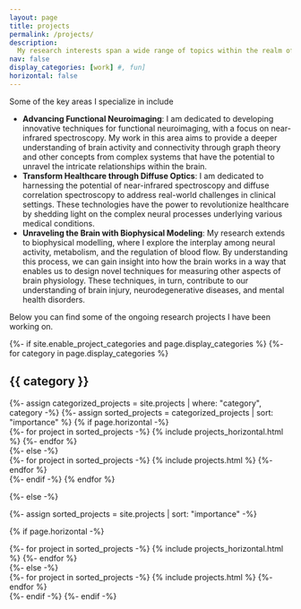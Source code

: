 ```yaml
---
layout: page
title: projects
permalink: /projects/
description: 
  My research interests span a wide range of topics within the realm of computational neuroscience and biomedical imaging. 
nav: false
display_categories: [work] #, fun]
horizontal: false
---
```


Some of the key areas I specialize in include
  <ul>
    <li><strong>Advancing Functional Neuroimaging</strong>: I am dedicated to developing innovative techniques for functional neuroimaging, with a focus on near-infrared spectroscopy. My work in this area aims to provide a deeper understanding of brain activity and connectivity through graph theory and other concepts from complex systems that have the potential to unravel the intricate relationships within the brain. </li>
    <li><strong>Transform Healthcare through Diffuse Optics</strong>: I am dedicated to harnessing the potential of near-infrared spectroscopy and diffuse correlation spectroscopy to address real-world challenges in clinical settings. These technologies have the power to revolutionize healthcare by shedding light on the complex neural processes underlying various medical conditions.</li>
    <li><strong>Unraveling the Brain with Biophysical Modeling</strong>: My research extends to biophysical modelling, where I explore the interplay among neural activity, metabolism, and the regulation of blood flow. By understanding this process, we can gain insight into how the brain works in a way that enables us to design novel techniques for measuring other aspects of brain physiology. These techniques, in turn, contribute to our understanding of brain injury, neurodegenerative diseases, and mental health disorders.</li>
  </ul>  
  
Below you can find some of the ongoing research projects I have been working on.

<!-- pages/projects.md -->
<div class="projects">
{%- if site.enable_project_categories and page.display_categories %}
  <!-- Display categorized projects -->
  {%- for category in page.display_categories %}
  <h2 class="category">{{ category }}</h2>
  {%- assign categorized_projects = site.projects | where: "category", category -%}
  {%- assign sorted_projects = categorized_projects | sort: "importance" %}
  <!-- Generate cards for each project -->
  {% if page.horizontal -%}
  <div class="container">
    <div class="row row-cols-2">
    {%- for project in sorted_projects -%}
      {% include projects_horizontal.html %}
    {%- endfor %}
    </div>
  </div>
  {%- else -%}
  <div class="grid">
    {%- for project in sorted_projects -%}
      {% include projects.html %}
    {%- endfor %}
  </div>
  {%- endif -%}
  {% endfor %}

{%- else -%}
<!-- Display projects without categories -->
  {%- assign sorted_projects = site.projects | sort: "importance" -%}
  <!-- Generate cards for each project -->
  {% if page.horizontal -%}
  <div class="container">
    <div class="row row-cols-2">
    {%- for project in sorted_projects -%}
      {% include projects_horizontal.html %}
    {%- endfor %}
    </div>
  </div>
  {%- else -%}
  <div class="grid">
    {%- for project in sorted_projects -%}
      {% include projects.html %}
    {%- endfor %}
  </div>
  {%- endif -%}
{%- endif -%}
</div>
